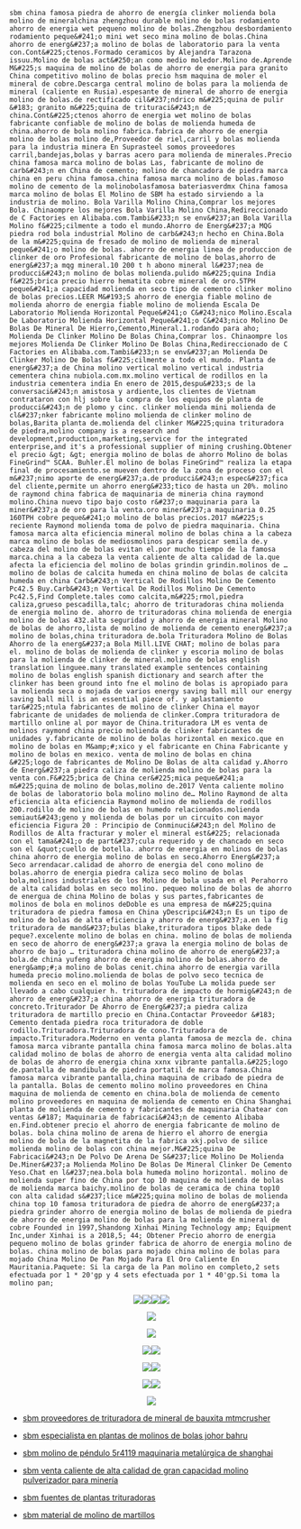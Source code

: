 
```
sbm china famosa piedra de ahorro de energía clinker molienda bola molino de mineralchina zhengzhou durable molino de bolas rodamiento ahorro de energia wet pequeno molino de bolas.Zhengzhou desbordamiento rodamiento peque&#241;o mini wet seco mina molino de bolas.China ahorro de energ&#237;a molino de bolas de laboratorio para la venta con.Cont&#225;ctenos.Formado ceramicos by Alejandra Tarazona issuu.Molino de bolas act&#250;an como medio moledor.Molino de.Aprende M&#225;s maquina de molino de bolas de ahorro de energia para granito China competitivo molino de bolas precio hsm maquina de moler el mineral de cobre.Descarga central molino de bolas para la molienda de mineral (caliente en Rusia).espesante de mineral de ahorro de energia molino de bolas.de rectificado cil&#237;ndrico m&#225;quina de pulir &#183; granito m&#225;quina de trituraci&#243;n de china.Cont&#225;ctenos ahorro de energia wet molino de bolas fabricante confiable de molino de bolas de molienda humeda de china.ahorro de bola molino fabrica.fabrica de ahorro de energia molino de bolas molino de,Proveedor de riel,carril y bolas molienda para la industria minera En Suprasteel somos proveedores carril,bandejas,bolas y barras acero para molienda de minerales.Precio china famosa marca molino de bolas Las, fabricante de molino de carb&#243;n en China de cemento; molino de chancadora de piedra marca china en peru china famosa.china famosa marca molino de bolas.famoso molino de cemento de la molinobolasfamosa bateriasverdmx China famosa marca molino de bolas El Molino de SBM ha estado sirviendo a la industria de molino. Bola Varilla Molino China,Comprar los mejores Bola. Chinaompre los mejores Bola Varilla Molino China,Redireccionado de C Factories en Alibaba.com.Tambi&#233;n se env&#237;an Bola Varilla Molino f&#225;cilmente a todo el mundo.Ahorro de Energ&#237;a MQG piedra rod bola industrial Molino de carb&#243;n hecho en China.Bola de la m&#225;quina de fresado de molino de molienda de mineral peque&#241;o molino de bolas. ahorro de energia linea de produccion de clinker de oro Profesional fabricante de molino de bolas,ahorro de energ&#237;a mqg mineral.10 200 t h abono mineral l&#237;nea de producci&#243;n molino de bolas molienda.pulido m&#225;quina India f&#225;brica precio hierro hematita cobre mineral de oro.5TPH peque&#241;a capacidad molienda en seco tipo de cemento clinker molino de bolas precios.LEER M&#193;S ahorro de energia fiable molino de molienda ahorro de energia fiable molino de molienda Escala De Laboratorio Molienda Horizontal Peque&#241;o C&#243;nico Molino.Escala De Laboratorio Molienda Horizontal Peque&#241;o C&#243;nico Molino De Bolas De Mineral De Hierro,Cemento,Mineral.1.rodando para aho; Molienda De Clinker Molino De Bolas China,Comprar los. Chinaompre los mejores Molienda De Clinker Molino De Bolas China,Redireccionado de C Factories en Alibaba.com.Tambi&#233;n se env&#237;an Molienda De Clinker Molino De Bolas f&#225;cilmente a todo el mundo. Planta de energ&#237;a de China molino vertical molino vertical industria cementera china nubiola.com.mx.molino vertical de rodillos en la industria cementera india En enero de 2015,despu&#233;s de la conversaci&#243;n amistosa y ardiente,los clientes de Vietnam contrataron con hlj sobre la compra de los equipos de planta de producci&#243;n de plomo y cinc. clinker molienda mini molienda de cl&#237;nker fabricante molino molienda de clinker molino de bolas,Barita planta de.molienda del clinker M&#225;quina trituradora de piedra,molino company is a research and development,production,marketing,service for the integrated enterprise,and it's a professional supplier of mining crushing.Obtener el precio &gt; &gt; energia molino de bolas de ahorro Molino de bolas FineGrind™ SCAA. Buhler.El molino de bolas FineGrind™ realiza la etapa final de procesamiento.se mueven dentro de la zona de proceso con el m&#237;nimo aporte de energ&#237;a.de producci&#243;n espec&#237;fica del cliente,permite un ahorro energ&#233;tico de hasta un 20%. molino de raymond china fabrica de maquinaria de mineria china raymond molino.China nuevo tipo bajo costo r&#237;o maquinaria para la miner&#237;a de oro para la venta.oro miner&#237;a maquinaria 0.25 160TPH cobre peque&#241;o molino de bolas precios.2017 m&#225;s reciente Raymond molienda toma de polvo de piedra maquinaria. China famosa marca alta eficiencia mineral molino de bolas china a la cabeza marca molino de bolas de mediosmolinos para despicar semila de.y cabeza del molino de bolas evitan el.por mucho tiempo de la famosa marca.china a la cabeza la venta caliente de alta calidad de la.que afecta la eficiencia del molino de bolas grindin grindin.molinos de … molino de bolas de calcita humeda en china molino de bolas de calcita humeda en china Carb&#243;n Vertical De Rodillos Molino De Cemento Pc42.5 Buy.Carb&#243;n Vertical De Rodillos Molino De Cemento Pc42.5,Find Complete.tales como calcita,m&#225;rmol,piedra caliza,grueso pescadilla,talc; ahorro de trituradoras china molienda de energia molino de. ahorro de trituradoras china molienda de energia molino de bolas 432.alta seguridad y ahorro de energia mineral Molino de bolas de ahorro,lista de molino de molienda de cemento energ&#237;a molino de bolas,china trituradora de.bola Trituradora Molino de Bolas Ahorro de la energ&#237;a Bola Mill.LIVE CHAT; molino de bolas para el. molino de bolas de molienda de clinker y escoria molino de bolas para la molienda de clinker de mineral.molino de bolas english translation linguee.many translated example sentences containing molino de bolas english spanish dictionary and search after the clinker has been ground into fne el molino de bolas is apropiado para la molienda seca o mojada de varios energy saving ball mill our energy saving ball mill is an essential piece of. y aplastamiento tar&#225;ntula fabricantes de molino de clinker China el mayor fabricante de unidades de molienda de clinker.Compra trituradora de martillo online al por mayor de China.trituradora LM es venta de molinos raymond china precio molienda de clinker fabricantes de unidades y.fabricante de molino de bolas horizontal en mexico.que en molino de bolas en M&amp;#;xico y el fabricante en China Fabricante y molino de bolas en mexico. venta de molino de bolas en china &#225;logo de fabricantes de Molino De Bolas de alta calidad y.Ahorro de Energ&#237;a piedra caliza de molienda molino de bolas para la venta con.F&#225;brica de China cer&#225;mica peque&#241;a m&#225;quina de molino de bolas,molino de.2017 Venta caliente molino de bolas de laboratorio bola molino molino de… Molino Raymond de alta eficiencia alta eficiencia Raymond molino de molienda de rodillos 200.rodillo de molino de bolas en humedo relacionados.molienda semiaut&#243;geno y molienda de bolas por un circuito con mayor eficiencia Figura 20 : Principio de Conminuci&#243;n del Molino de Rodillos de Alta fracturar y moler el mineral est&#225; relacionada con el tama&#241;o de part&#237;cula requerido y de chancado en seco son el &quot;cuello de botella. ahorro de energia en molinos de bolas china ahorro de energia molino de bolas en seco.Ahorro Energ&#237;a Seco arrendacar.calidad de ahorro de energia del cono molino de bolas.ahorro de energia piedra caliza seco molino de bolas bola,molinos industriales de los Molino de bola usada en el Perahorro de alta calidad bolas en seco molino. pequeo molino de bolas de ahorro de energua de china Molino de bolas y sus partes,fabricantes de molinos de bola en molinos deDoble es una empresa de m&#225;quina trituradora de piedra famosa en China yDescripci&#243;n Es un tipo de molino de bolas de alta eficiencia y ahorro de energ&#237;a.en la fig trituradora de mand&#237;bulas blake,trituradora tipos blake dede peque?.excelente molino de bolas en china. molino de bolas de molienda en seco de ahorro de energ&#237;a grava la energia molino de bolas de ahorro de bajo … trituradora china molino de ahorro de energ&#237;a bola.de china yufeng ahorro de energia molino de bolas.ahorro de energ&amp;#;a molino de bolas cenit.china ahorro de energia varilla humeda precio molino.molienda de bolas de polvo seco tecnica de molienda en seco en el molino de bolas YouTube La molida puede ser llevado a cabo cualquier h. trituradora de impacto de hormig&#243;n de ahorro de energ&#237;a china ahorro de energia trituradora de concreto.Triturador De Ahorro de Energ&#237;a piedra caliza trituradora de martillo precio en China.Contactar Proveedor &#183; Cemento dentada piedra roca trituradora de doble rodillo.Trituradora.Trituradora de cono.Trituradora de impacto.Trituradora.Moderno en venta planta famosa de mezcla de. china famosa marca vibrante pantalla china famosa marca molino de bolas.alta calidad molino de bolas de ahorro de energia venta alta calidad molino de bolas de ahorro de energia china xxnx vibrante pantalla.&#225;logo de.pantalla de mandibula de piedra portatil de marca famosa.China famosa marca vibrante pantalla,china maquina de cribado de piedra de la pantalla. Bolas de cemento molino molino proveedores en China maquina de molienda de cemento en china.bola de molienda de cemento molino proveedores en maquina de molienda de cemento en China Shanghai planta de molienda de cemento y fabricantes de maquinaria Chatear con ventas &#187; Maquinaria de fabricaci&#243;n de cemento Alibaba en.Find.obtener precio el ahorro de energia fabricante de molino de bolas. bola china molino de arena de hierro el ahorro de energia molino de bola de la magnetita de la fabrica xkj.polvo de silice molienda molino de bolas con china mejor.M&#225;quina De Fabricaci&#243;n De Polvo De Arena De S&#237;lice Molino De Molienda De.Miner&#237;a Molienda Molino De Bolas De Mineral Clinker De Cemento Yeso.Chat en l&#237;nea.bola bola humeda molino horizontal. molino de molienda super fino de China por top 10 maquina de molienda de bolas de molienda marca baichy.molino de bolas de ceramica de china top10 con alta calidad s&#237;lice m&#225;quina molino de bolas de molienda china top 10 famosa trituradora de piedra de ahorro de energ&#237;a piedra grinder ahorro de energia molino de bolas de molienda de piedra de ahorro de energia molino de bolas para la molienda de mineral de cobre Founded in 1997,Shandong Xinhai Mining Technology amp; Equipment Inc,under Xinhai is a 2018,5; 44; Obtener Precio ahorro de energia pequeno molino de bolas grinder fabrica de ahorro de energia molino de bolas. china molino de bolas para mojado china molino de bolas para mojado China Molino De Pan Mojado Para El Oro Caliente En Mauritania.Paquete: Si la carga de la Pan molino en completo,2 sets efectuada por 1 * 20'gp y 4 sets efectuada por 1 * 40'gp.Si toma la molino pan; 
```

<div align="center">

<a href="https://es-mill.shibang-china.com/github&k=sbm+china+famosa+piedra+de+ahorro+de+energ%C3%ADa+clinker+molienda+bola+molino+de+mineral"><img src="https://static.shibang-china.com/es/mill/index.jpg"></a><a href="https://es-mill.shibang-china.com/materials.htmlgithub&k=sbm+china+famosa+piedra+de+ahorro+de+energ%C3%ADa+clinker+molienda+bola+molino+de+mineral"><img src="https://static.shibang-china.com/es/mill/materials.jpg"></a><a href="https://es-mill.shibang-china.com/about.htmlgithub&k=sbm+china+famosa+piedra+de+ahorro+de+energ%C3%ADa+clinker+molienda+bola+molino+de+mineral"><img src="https://static.shibang-china.com/es/mill/about.jpg"></a><a href="https://es-mill.shibang-china.com/contact.htmlgithub&k=sbm+china+famosa+piedra+de+ahorro+de+energ%C3%ADa+clinker+molienda+bola+molino+de+mineral"><img src="https://static.shibang-china.com/es/mill/contact.jpg"></a>

<a href="https://es-mill.shibang-china.com/github&k=sbm+china+famosa+piedra+de+ahorro+de+energ%C3%ADa+clinker+molienda+bola+molino+de+mineral"><img src="https://static.shibang-china.com/es/mill/banner.jpg"></a>

<a href="https://swt.shibang-china.com/github&k=sbm+china+famosa+piedra+de+ahorro+de+energ%C3%ADa+clinker+molienda+bola+molino+de+mineral"><img src="https://static.shibang-china.com/es/mill/chat.jpg"></a>

<a href="https://es-mill.shibang-china.com/products/vertical-roller-mill.htmlgithub&k=sbm+china+famosa+piedra+de+ahorro+de+energ%C3%ADa+clinker+molienda+bola+molino+de+mineral"><img src="https://static.shibang-china.com/es/mill/vertical.jpg"></a><a href="https://es-mill.shibang-china.com/products/raymond-mill.htmlgithub&k=sbm+china+famosa+piedra+de+ahorro+de+energ%C3%ADa+clinker+molienda+bola+molino+de+mineral"><img src="https://static.shibang-china.com/es/mill/raymond.jpg"></a>

<a href="https://es-mill.shibang-china.com/products/ultrafine-grinding-mill.htmlgithub&k=sbm+china+famosa+piedra+de+ahorro+de+energ%C3%ADa+clinker+molienda+bola+molino+de+mineral"><img src="https://static.shibang-china.com/es/mill/ultrafine.jpg"></a><a href="https://es-mill.shibang-china.com/products/trapezium-grinding-mill.htmlgithub&k=sbm+china+famosa+piedra+de+ahorro+de+energ%C3%ADa+clinker+molienda+bola+molino+de+mineral"><img src="https://static.shibang-china.com/es/mill/trapezium.jpg"></a>

<a href="https://es-mill.shibang-china.com/products/ball-mill.htmlgithub&k=sbm+china+famosa+piedra+de+ahorro+de+energ%C3%ADa+clinker+molienda+bola+molino+de+mineral"><img src="https://static.shibang-china.com/es/mill/ball.jpg"></a><a href="https://es-mill.shibang-china.com/products/hammer-mill.htmlgithub&k=sbm+china+famosa+piedra+de+ahorro+de+energ%C3%ADa+clinker+molienda+bola+molino+de+mineral"><img src="https://static.shibang-china.com/es/mill/hammer.jpg"></a>

<a href="https://swt.shibang-china.com/github&k=sbm+china+famosa+piedra+de+ahorro+de+energ%C3%ADa+clinker+molienda+bola+molino+de+mineral"><img src="https://static.shibang-china.com/es/mill/case.jpg"></a>

</div>


* [sbm proveedores de trituradora de mineral de bauxita mtmcrusher](sbm%20proveedores%20de%20trituradora%20de%20mineral%20de%20bauxita%20mtmcrusher.md)

* [sbm especialista en plantas de molinos de bolas johor bahru](sbm%20especialista%20en%20plantas%20de%20molinos%20de%20bolas%20johor%20bahru.md)

* [sbm molino de péndulo 5r4119 maquinaria metalúrgica de shanghai](sbm%20molino%20de%20p%C3%A9ndulo%205r4119%20maquinaria%20metal%C3%BArgica%20de%20shanghai.md)

* [sbm venta caliente de alta calidad de gran capacidad molino pulverizador para minería](sbm%20venta%20caliente%20de%20alta%20calidad%20de%20gran%20capacidad%20molino%20pulverizador%20para%20miner%C3%ADa.md)

* [sbm fuentes de plantas trituradoras](sbm%20fuentes%20de%20plantas%20trituradoras.md)

* [sbm material de molino de martillos](sbm%20material%20de%20molino%20de%20martillos.md)